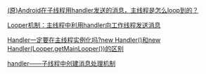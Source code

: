 [(原)Android在子线程用handler发送的消息，主线程是怎么loop到的？](https://www.cnblogs.com/lihaiping/p/6124747.html)

[Looper机制：主线程中利用handler向工作线程发送消息 ](https://blog.csdn.net/mazhichen1991/article/details/51470018)

[Handler一定要在主线程实例化吗?new Handler()和new Handler(Looper.getMainLooper())的区别](https://blog.csdn.net/thanklife/article/details/17006865)

[handler——子线程中创建消息处理机制](https://blog.csdn.net/chuntiandejiaobu10/article/details/52316169)

